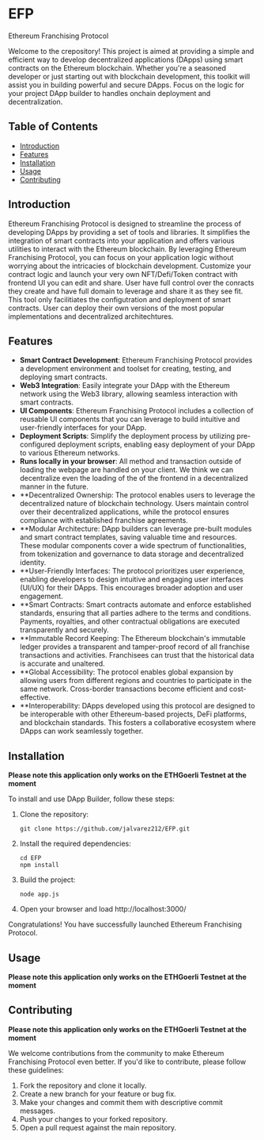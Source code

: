# EFP
Ethereum Franchising Protocol 

Welcome to the crepository! This project is aimed at providing a simple and efficient way to develop decentralized applications (DApps) using smart contracts on the Ethereum blockchain. Whether you're a seasoned developer or just starting out with blockchain development, this toolkit will assist you in building powerful and secure DApps. Focus on the logic for your project DApp builder to handles onchain deployment and decentralization. 

## Table of Contents

- [Introduction](#introduction)
- [Features](#features)
- [Installation](#installation)
- [Usage](#usage)
- [Contributing](#contributing)

## Introduction

Ethereum Franchising Protocol is designed to streamline the process of developing DApps by providing a set of tools and libraries. It simplifies the integration of smart contracts into your application and offers various utilities to interact with the Ethereum blockchain. By leveraging Ethereum Franchising Protocol, you can focus on your application logic without worrying about the intricacies of blockchain development. Customize your contract logic and launch your very own NFT/Defi/Token contract with frontend UI you can edit and share. User have full control over the conracts they create and have full domain to leverage and share it as they see fit. This tool only facilitiates the configutration and deployment of smart contracts. User can deploy their own versions of the most popular implementations and decentralized architechtures. 

## Features

- **Smart Contract Development**: Ethereum Franchising Protocol  provides a development environment and toolset for creating, testing, and deploying smart contracts.
- **Web3 Integration**: Easily integrate your DApp with the Ethereum network using the Web3 library, allowing seamless interaction with smart contracts.
- **UI Components**: Ethereum Franchising Protocol includes a collection of reusable UI components that you can leverage to build intuitive and user-friendly interfaces for your DApp.
- **Deployment Scripts**: Simplify the deployment process by utilizing pre-configured deployment scripts, enabling easy deployment of your DApp to various Ethereum networks.
- **Runs locally in your browser**: All method and transaction outside of loading the webpage are handled on your client. We think we can decentralize even the loading of the of the frontend in a decentralized manner in the future.
- **Decentralized Ownership: The protocol enables users to leverage the decentralized nature of blockchain technology. Users maintain control over their decentralized applications, while the protocol ensures compliance with established franchise agreements.
- **Modular Architecture: DApp builders can leverage pre-built modules and smart contract templates, saving valuable time and resources. These modular components cover a wide spectrum of functionalities, from tokenization and governance to data storage and decentralized identity.
- **User-Friendly Interfaces: The protocol prioritizes user experience, enabling developers to design intuitive and engaging user interfaces (UI/UX) for their DApps. This encourages broader adoption and user engagement.
- **Smart Contracts: Smart contracts automate and enforce established standards, ensuring that all parties adhere to the terms and conditions. Payments, royalties, and other contractual obligations are executed transparently and securely.
- **Immutable Record Keeping: The Ethereum blockchain's immutable ledger provides a transparent and tamper-proof record of all franchise transactions and activities. Franchisees can trust that the historical data is accurate and unaltered.
- **Global Accessibility: The protocol enables global expansion by allowing users from different regions and countries to participate in the same network. Cross-border transactions become efficient and cost-effective.
- **Interoperability: DApps developed using this protocol are designed to be interoperable with other Ethereum-based projects, DeFi platforms, and blockchain standards. This fosters a collaborative ecosystem where DApps can work seamlessly together.

## Installation

**Please note this application only works on the ETHGoerli Testnet at the moment**

To install and use DApp Builder, follow these steps:

1. Clone the repository:

   ```shell
   git clone https://github.com/jalvarez212/EFP.git
   ```

2. Install the required dependencies:

   ```shell
   cd EFP
   npm install
   ```

3. Build the project:

   ```shell
   node app.js
   ```
4. Open your browser and load http://localhost:3000/


Congratulations! You have successfully launched Ethereum Franchising Protocol.

## Usage
**Please note this application only works on the ETHGoerli Testnet at the moment**





## Contributing
**Please note this application only works on the ETHGoerli Testnet at the moment**


We welcome contributions from the community to make Ethereum Franchising Protocol even better. If you'd like to contribute, please follow these guidelines:

1. Fork the repository and clone it locally.
2. Create a new branch for your feature or bug fix.
3. Make your changes and commit them with descriptive commit messages.
4. Push your changes to your forked repository.
5. Open a pull request against the main repository.
